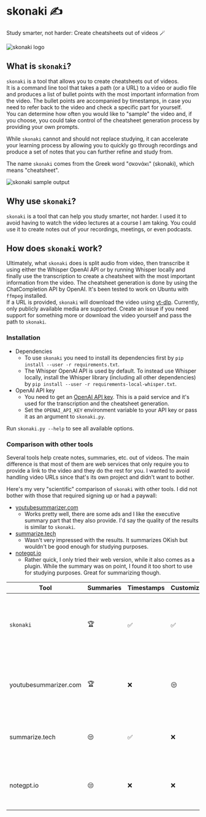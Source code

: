 # skonaki ✍️

Study smarter, not harder: Create cheatsheets out of videos 🪄

![skonaki logo](skonaki-logo-small.png)


## What is `skonaki`?

`skonaki` is a tool that allows you to create cheatsheets out of videos.<br>
It is a command line tool that takes a path (or a URL) to a video or audio file and produces
a list of bullet points with the most important information from the video.
The bullet points are accompanied by timestamps, in case you need to refer back
to the video and check a specific part for yourself.<br>
You can determine how often you would like to "sample" the video and, if you choose,
you could take control of the cheatsheet generation process by providing your own
prompts.

While `skonaki` cannot and should not replace studying, it can accelerate your learning
process by allowing you to quickly go through recordings and produce a set of notes
that you can further refine and study from.

The name `skonaki` comes from the Greek word "σκονάκι" (skonaki), which means "cheatsheet".

![skonaki sample output](skonaki-output.png)

## Why use `skonaki`?

`skonaki` is a tool that can help you study smarter, not harder.
I used it to avoid having to watch the video lectures at a course I am taking.
You could use it to create notes out of your recordings, meetings, or even podcasts.

## How does `skonaki` work?

Ultimately, what `skonaki` does is split audio from video, then transcribe it using either
the Whisper OpenAI API or by running Whisper locally and finally use the transcription to create a cheatsheet with the most
important information from the video.
The cheatsheet generation is done by using the ChatCompletion API by OpenAI.
It's been tested to work on Ubuntu with `ffmpeg` installed.<br>
If a URL is provided, `skonaki` will download the video using [yt-dlp](https://github.com/yt-dlp/yt-dlp).
Currently, only publicly available media are supported. Create an issue if you need support for
something more or download the video yourself and pass the path to `skonaki`.

### Installation

* Dependencies
  * To use `skonaki` you need to install its dependencies first by `pip install --user -r requirements.txt`.
  * The Whisper OpenAI API is used by default. To instead use Whisper locally, install the Whisper library (including all other dependencies) by `pip install --user -r requirements-local-whisper.txt`.
* OpenAI API key
  * You need to get an [OpenAI API key](https://platform.openai.com/account/api-keys).
    This is a paid service and it's used for the transcription and the cheatsheet generation.
  * Set the `OPENAI_API_KEY` environment variable to your API key or pass it as an argument to `skonaki.py`.

Run `skonaki.py --help` to see all available options.

### Comparison with other tools

Several tools help create notes, summaries, etc. out of videos.
The main difference is that most of them are web services that only require you to
provide a link to the video and they do the rest for you.
I wanted to avoid handling video URLs since that's its own project and didn't want to bother.

Here's my very "scientific" comparison of `skonaki` with other tools.
I did not bother with those that required signing up or had a paywall:

* [youtubesummarizer.com](https://youtubesummarizer.com/)
  * Works pretty well, there are some ads and I like the executive summary part that they also provide. I'd say the quality of the results is similar to `skonaki`.
* [summarize.tech](https://www.summarize.tech/)
  * Wasn't very impressed with the results. It summarizes OKish but wouldn't be good enough for studying purposes.
* [notegpt.io](https://notegpt.io/)
  * Rather quick, I only tried their web version, while it also comes as a plugin. While the summary was on point, I found it too short to use for studying purposes. Great for summarizing though.

| Tool                  | Summaries | Timestamps | Customization | Notes                                                                                      |
| --------------------- | --------- | ---------- | ------------- | ------------------------------------------------------------------------------------------ |
| `skonaki`             | 🏆         | ✅          | ✅             | Can customize anything from the prompt used, to how often a "summary" is produced          |
| youtubesummarizer.com | 🏆         | ❌          | 😒             | There's a sliding scale for how long the summary should be, but doesn't get too "detailed" |
| summarize.tech        | 😒         | ✅          | ❌             | No customization, their summary is not very suitable for studying                          |
| notegpt.io            | 😒         | ❌          | ❌             | The summary is pretty good, but not detailed enough for studying                           |
